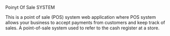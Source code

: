 Poinyt Of Sale SYSTEM

This is a point of sale (POS) system web application where POS system allows your business to accept payments from customers and keep track of sales. A point-of-sale system used to refer to the cash register at a store.
